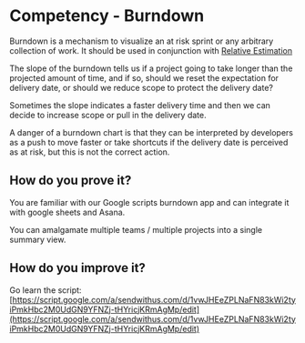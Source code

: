 # Competency - Burndown

Burndown is a mechanism to visualize an at risk sprint or any arbitrary collection of work.  It should be used in conjunction with [Relative Estimation](https://docs.google.com/document/d/1-8zxn_BM5s6U5kKuidsS7VEIDAh_mBeSOtw_997C0wE/edit#)

The slope of the burndown tells us if a project going to take longer than the projected amount of time, and if so, should we reset the expectation for delivery date, or should we reduce scope to protect the delivery date?

Sometimes the slope indicates a faster delivery time and then we can decide to increase scope or pull in the delivery date.

A danger of a burndown chart is that they can be interpreted by developers as a push to move faster or take shortcuts if the delivery date is perceived as at risk, but this is not the correct action.

## How do you prove it?

You are familiar with our Google scripts burndown app and can integrate it with google sheets and Asana.

You can amalgamate multiple teams / multiple projects into a single summary view.

## How do you improve it?

Go learn the script: [https://script.google.com/a/sendwithus.com/d/1vwJHEeZPLNaFN83kWi2tyiPmkHbc2M0UdGN9YFNZj-tHYricjKRmAgMp/edit](https://script.google.com/a/sendwithus.com/d/1vwJHEeZPLNaFN83kWi2tyiPmkHbc2M0UdGN9YFNZj-tHYricjKRmAgMp/edit) 

